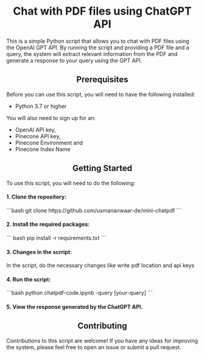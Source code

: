 <h1 align="center">Chat with PDF files using ChatGPT API</h1>

This is a simple Python script that allows you to chat with PDF files using the OpenAI GPT API. By running the script and providing a PDF file and a query, the system will extract relevant information from the PDF and generate a response to your query using the GPT API.

<h2 align="center">Prerequisites</h2>

Before you can use this script, you will need to have the following installed:

- Python 3.7 or higher

You will also need to sign up for an:

- OpenAI API key,
- Pinecone API key,
- Pinecone Environment and
- Pinecone Index Name

<h2 align="center">Getting Started</h2>

To use this script, you will need to do the following:

<h4>1. Clone the repository:</h4>
```bash
   git clone https://github.com/usmananwaar-de/mini-chatpdf
```

<h4>2. Install the required packages:</h4>
``` bash
   pip install -r requirements.txt
```

<h4>3. Changes in the scrript:</h4>
   In the script, do the necessary changes like write pdf location and api keys

<h4>4. Run the script:</h4>
```bash   
    python chatpdf-code.ipynb -query [your-query]
```

<h4>5. View the response generated by the ChatGPT API.</h4>

<h2 align="center">Contributing</h2>

Contributions to this script are welcome! If you have any ideas for improving the system, please feel free to open an issue or submit a pull request.
